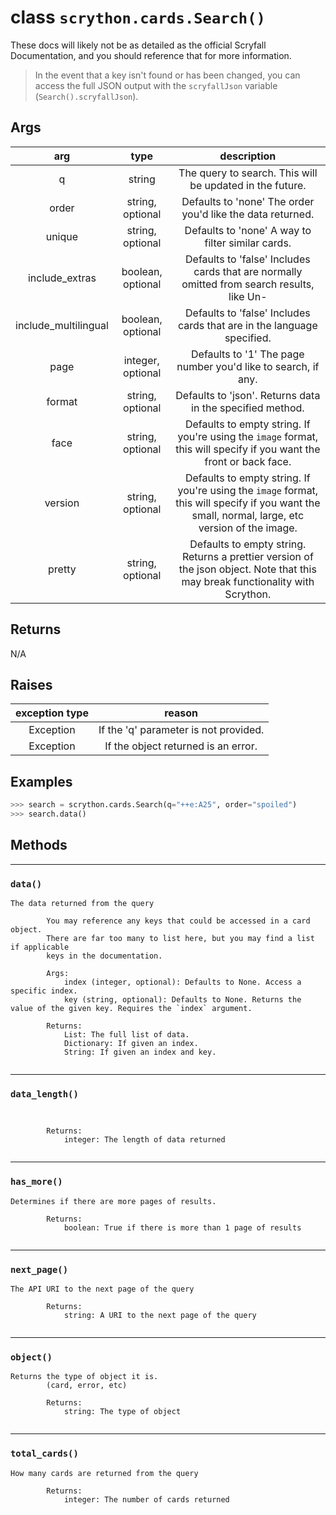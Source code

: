 # **class** `scrython.cards.Search()`

These docs will likely not be as detailed as the official Scryfall Documentation, and you should reference that for more information.

>In the event that a key isn't found or has been changed, you can access the full JSON output with the `scryfallJson` variable (`Search().scryfallJson`).

## Args

|arg|type|description|
|:---:|:---:|:---:|
|q|string|The query to search. This will be updated in the future.|
|order|string, optional|Defaults to \'none\' The order you\'d like the data returned.|
|unique|string, optional|Defaults to \'none\' A way to filter similar cards.|
|include_extras|boolean, optional|Defaults to \'false\' Includes cards that are normally omitted from search results, like Un-|
|include_multilingual|boolean, optional|Defaults to \'false\' Includes cards that are in the language specified.|
|page|integer, optional|Defaults to \'1\' The page number you\'d like to search, if any.|
|format|string, optional|Defaults to \'json\'. Returns data in the specified method.|
|face|string, optional|Defaults to empty string. If you\'re using the `image` format, this will specify if you want the front or back face.|
|version|string, optional|Defaults to empty string. If you\'re using the `image` format, this will specify if you want the small, normal, large, etc version of the image.|
|pretty|string, optional|Defaults to empty string. Returns a prettier version of the json object. Note that this may break functionality with Scrython.|

## Returns
N/A

## Raises

|exception type|reason|
|:---:|:---:|
|Exception|If the \'q\' parameter is not provided.|
|Exception|If the object returned is an error.|

## Examples
```python
>>> search = scrython.cards.Search(q="++e:A25", order="spoiled") 
>>> search.data() 
```

## Methods

---
### `data()`

```
The data returned from the query

        You may reference any keys that could be accessed in a card object.
        There are far too many to list here, but you may find a list if applicable
        keys in the documentation.

        Args:
            index (integer, optional): Defaults to None. Access a specific index.
            key (string, optional): Defaults to None. Returns the value of the given key. Requires the `index` argument.
        
        Returns:
            List: The full list of data.
            Dictionary: If given an index.
            String: If given an index and key.
        
```
---
### `data_length()`

```

        
        Returns:
            integer: The length of data returned
        
```
---
### `has_more()`

```
Determines if there are more pages of results.
        
        Returns:
            boolean: True if there is more than 1 page of results
        
```
---
### `next_page()`

```
The API URI to the next page of the query
        
        Returns:
            string: A URI to the next page of the query
        
```
---
### `object()`

```
Returns the type of object it is.
        (card, error, etc)
        
        Returns:
            string: The type of object
        
```
---
### `total_cards()`

```
How many cards are returned from the query
        
        Returns:
            integer: The number of cards returned
        
```